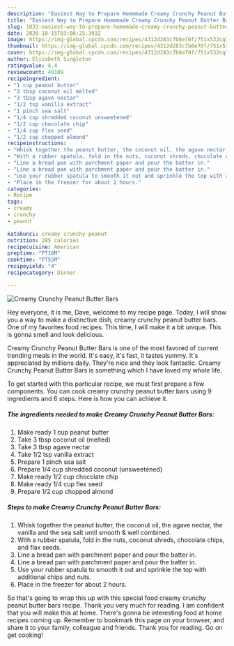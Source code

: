 ```yaml
---
description: "Easiest Way to Prepare Homemade Creamy Crunchy Peanut Butter Bars"
title: "Easiest Way to Prepare Homemade Creamy Crunchy Peanut Butter Bars"
slug: 1831-easiest-way-to-prepare-homemade-creamy-crunchy-peanut-butter-bars
date: 2020-10-15T03:08:25.393Z
image: https://img-global.cpcdn.com/recipes/4312d283c7b6e70f/751x532cq70/creamy-crunchy-peanut-butter-bars-recipe-main-photo.jpg
thumbnail: https://img-global.cpcdn.com/recipes/4312d283c7b6e70f/751x532cq70/creamy-crunchy-peanut-butter-bars-recipe-main-photo.jpg
cover: https://img-global.cpcdn.com/recipes/4312d283c7b6e70f/751x532cq70/creamy-crunchy-peanut-butter-bars-recipe-main-photo.jpg
author: Elizabeth Singleton
ratingvalue: 4.4
reviewcount: 49189
recipeingredient:
- "1 cup peanut butter"
- "3 tbsp coconut oil melted"
- "3 tbsp agave nectar"
- "1/2 tsp vanilla extract"
- "1 pinch sea salt"
- "1/4 cup shredded coconut unsweetened"
- "1/2 cup chocolate chip"
- "1/4 cup flex seed"
- "1/2 cup chopped almond"
recipeinstructions:
- "Whisk together the peanut butter, the coconut oil, the agave nectar, the vanilla and the sea salt until smooth &amp; well combined."
- "With a rubber spatula, fold in the nuts, coconut shreds, chocolate chips, and flax seeds."
- "Line a bread pan with parchment paper and pour the batter in."
- "Line a bread pan with parchment paper and pour the batter in."
- "Use your rubber spatula to smooth it out and sprinkle the top with additional chips and nuts."
- "Place in the freezer for about 2 hours."
categories:
- Recipe
tags:
- creamy
- crunchy
- peanut

katakunci: creamy crunchy peanut 
nutrition: 285 calories
recipecuisine: American
preptime: "PT16M"
cooktime: "PT55M"
recipeyield: "4"
recipecategory: Dinner

---
```



![Creamy Crunchy Peanut Butter Bars](https://img-global.cpcdn.com/recipes/4312d283c7b6e70f/751x532cq70/creamy-crunchy-peanut-butter-bars-recipe-main-photo.jpg)

Hey everyone, it is me, Dave, welcome to my recipe page. Today, I will show you a way to make a distinctive dish, creamy crunchy peanut butter bars. One of my favorites food recipes. This time, I will make it a bit unique. This is gonna smell and look delicious.



Creamy Crunchy Peanut Butter Bars is one of the most favored of current trending meals in the world. It's easy, it's fast, it tastes yummy. It's appreciated by millions daily. They're nice and they look fantastic. Creamy Crunchy Peanut Butter Bars is something which I have loved my whole life.


To get started with this particular recipe, we must first prepare a few components. You can cook creamy crunchy peanut butter bars using 9 ingredients and 6 steps. Here is how you can achieve it.

<!--inarticleads1-->

##### The ingredients needed to make Creamy Crunchy Peanut Butter Bars:

1. Make ready 1 cup peanut butter
1. Take 3 tbsp coconut oil (melted)
1. Take 3 tbsp agave nectar
1. Take 1/2 tsp vanilla extract
1. Prepare 1 pinch sea salt
1. Prepare 1/4 cup shredded coconut (unsweetened)
1. Make ready 1/2 cup chocolate chip
1. Make ready 1/4 cup flex seed
1. Prepare 1/2 cup chopped almond




<!--inarticleads2-->

##### Steps to make Creamy Crunchy Peanut Butter Bars:

1. Whisk together the peanut butter, the coconut oil, the agave nectar, the vanilla and the sea salt until smooth &amp; well combined.
1. With a rubber spatula, fold in the nuts, coconut shreds, chocolate chips, and flax seeds.
1. Line a bread pan with parchment paper and pour the batter in.
1. Line a bread pan with parchment paper and pour the batter in.
1. Use your rubber spatula to smooth it out and sprinkle the top with additional chips and nuts.
1. Place in the freezer for about 2 hours.




So that's going to wrap this up with this special food creamy crunchy peanut butter bars recipe. Thank you very much for reading. I am confident that you will make this at home. There's gonna be interesting food at home recipes coming up. Remember to bookmark this page on your browser, and share it to your family, colleague and friends. Thank you for reading. Go on get cooking!
